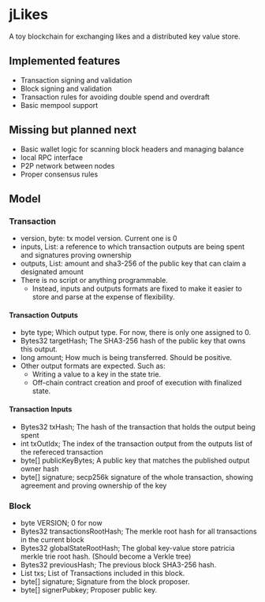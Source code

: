 # jLikes

A toy blockchain for exchanging likes and a distributed key value store.

## Implemented features

- Transaction signing and validation
- Block signing and validation
- Transaction rules for avoiding double spend and overdraft
- Basic mempool support

## Missing but planned next

- Basic wallet logic for scanning block headers and managing balance
- local RPC interface
- P2P network between nodes
- Proper consensus rules

## Model

### Transaction

- version, byte: tx model version. Current one is 0
- inputs, List<TransactionInput>: a reference to which transaction outputs are being spent and signatures proving
  ownership
- outputs, List<TransactionOutput>: amount and sha3-256 of the public key that can claim a designated amount
- There is no script or anything programmable.
    - Instead, inputs and outputs formats are fixed to make it easier to store and parse at the expense of flexibility.

#### Transaction Outputs

- byte type; Which output type. For now, there is only one assigned to 0.
- Bytes32 targetHash; The SHA3-256 hash of the public key that owns this output.
- long amount; How much is being transferred. Should be positive.
- Other output formats are expected. Such as:
    - Writing a value to a key in the state trie.
    - Off-chain contract creation and proof of execution with finalized state.

#### Transaction Inputs

- Bytes32 txHash; The hash of the transaction that holds the output being spent
- int txOutIdx; The index of the transaction output from the outputs list of the refereced transaction
- byte[] publicKeyBytes; A public key that matches the published output owner hash
- byte[] signature; secp256k signature of the whole transaction, showing agreement and proving ownership of the key

### Block

- byte VERSION; 0 for now
- Bytes32 transactionsRootHash; The merkle root hash for all transactions in the current block
- Bytes32 globalStateRootHash; The global key-value store patricia merkle trie root hash. (Should become a Verkle tree)
- Bytes32 previousHash; The previous block SHA3-256 hash.
- List<Transaction> txs; List of Transactions included in this block.
- byte[] signature; Signature from the block proposer.
- byte[] signerPubkey; Proposer public key.
